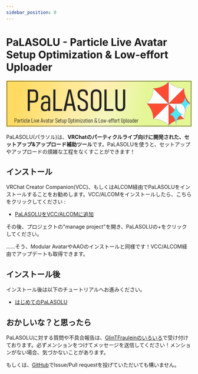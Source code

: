 ```yaml
---
sidebar_position: 0
---
```


# PaLASOLU - Particle Live Avatar Setup Optimization & Low-effort Uploader

![PaLASOLU](img/PaLASOLU_Banner.png)

PaLASOLU(パラソル)は、**VRChatのパーティクルライブ向けに開発された、セットアップ&アップロード補助ツール**です。PaLASOLUを使うと、セットアップやアップロードの煩雑な工程をなくすことができます！

## インストール
VRChat Creator Companion(VCC)、もしくはALCOM経由でPaLASOLUをインストールすることをお勧めします。VCC/ALCOMをインストールしたら、こちらをクリックしてください : 

- [PaLASOLUをVCC/ALCOMに追加](vcc://vpm/addRepo?url=https://GlinTFraulein.github.io/vpm/index.json)

その後、プロジェクトの"manage project"を開き、PaLASOLUの+をクリックしてください。

……そう、Modular AvatarやAAOのインストールと同様です！VCC/ALCOM経由でアップデートも取得できます。

## インストール後
インストール後は以下のチュートリアルへお進みください。

- [はじめてのPaLASOLU](/docs/PaLASOLU/First_PaLASOLU)

## おかしいな？と思ったら
PaLASOLUに対する質問や不具合報告は、[GlinTFrauleinのいろいろ](https://discord.gg/mBJaMr6yeK)で受け付けております。必ずメンションをつけてメッセージを送信してください！メンションがない場合、気づかないことがあります。

もしくは、[GitHub](https://github.com/GlinTFraulein/PaLASOLU)でIssue/Pull requestを投げていただいても構いません。